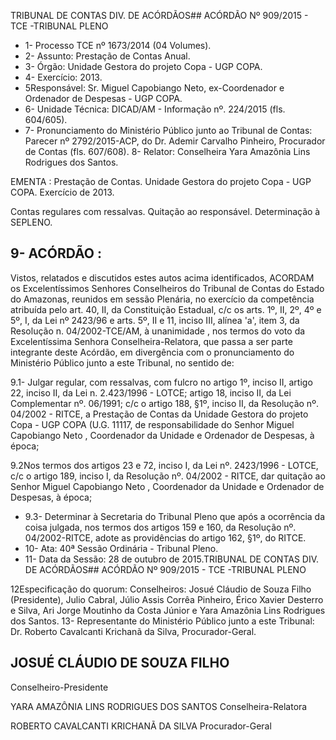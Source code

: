 TRIBUNAL DE CONTAS DIV. DE ACÓRDÃOS## ACÓRDÃO Nº 909/2015 - TCE -TRIBUNAL PLENO

- 1- Processo TCE nº 1673/2014 (04 Volumes).
- 2- Assunto: Prestação de Contas Anual.
- 3- Órgão: Unidade Gestora do projeto Copa - UGP COPA.
- 4- Exercício: 2013.
- 5Responsável: Sr. Miguel Capobiango Neto, ex-Coordenador e Ordenador de Despesas - UGP COPA.
- 6- Unidade Técnica: DICAD/AM - Informação nº. 224/2015 (fls. 604/605).
- 7-  Pronunciamento  do Ministério Público  junto  ao Tribunal  de Contas: Parecer  nº 2792/2015-ACP, do Dr. Ademir Carvalho Pinheiro, Procurador de Contas (fls. 607/608). 8- Relator: Conselheira Yara Amazônia Lins Rodrigues dos Santos.

EMENTA :  Prestação de Contas.  Unidade  Gestora do projeto Copa - UGP COPA. Exercício de 2013.

Contas regulares com  ressalvas.  Quitação ao responsável. Determinação à SEPLENO.

## 9- ACÓRDÃO :

Vistos, relatados e discutidos estes autos acima identificados, ACORDAM os Excelentíssimos Senhores Conselheiros do Tribunal de Contas do Estado do Amazonas, reunidos em sessão Plenária, no exercício da  competência atribuída pelo art.  40,  II, da Constituição Estadual, c/c os arts. 1º, II, 2º, 4º e 5º, I, da Lei nº 2423/96 e arts. 5º, II e 11, inciso  III,  alínea  'a',  item  3,  da  Resolução  n.  04/2002-TCE/AM, à  unanimidade ,  nos termos do voto da Excelentíssima Senhora Conselheira-Relatora, que passa a ser parte integrante deste  Acórdão, em divergência com o pronunciamento do Ministério Público junto a este Tribunal, no sentido de:

9.1- Julgar regular, com ressalvas, com fulcro no artigo 1º, inciso II, artigo 22, inciso II, da Lei n. 2.423/1996 - LOTCE; artigo 18, inciso II, da Lei Complementar nº. 06/1991; c/c o artigo 188, §1º, inciso II, da Resolução nº. 04/2002 - RITCE, a Prestação de  Contas  da  Unidade  Gestora  do  projeto  Copa  -  UGP  COPA  (U.G.  11117,  de responsabilidade  do  Senhor Miguel  Capobiango  Neto , Coordenador  da  Unidade  e Ordenador de Despesas, à época;

9.2Nos termos dos artigos 23 e 72, inciso I, da Lei nº. 2423/1996 - LOTCE, c/c o artigo 189, inciso I, da Resolução nº. 04/2002 - RITCE, dar quitação ao  Senhor Miguel  Capobiango  Neto , Coordenador  da  Unidade  e  Ordenador  de  Despesas,  à época;

- 9.3- Determinar à Secretaria do Tribunal Pleno que após a ocorrência da coisa julgada, nos termos dos artigos 159 e 160, da Resolução nº. 04/2002-RITCE, adote as providências do artigo 162, §1º, do RITCE.
- 10- Ata: 40ª Sessão Ordinária - Tribunal Pleno.
- 11- Data da Sessão: 28 de outubro de 2015.TRIBUNAL DE CONTAS DIV. DE ACÓRDÃOS## ACÓRDÃO Nº 909/2015 - TCE -TRIBUNAL PLENO

12Especificação do quorum: Conselheiros: Josué Cláudio de Souza Filho (Presidente), Julio Cabral, Júlio  Assis Corrêa Pinheiro, Érico Xavier Desterro e Silva, Ari Jorge Moutinho da Costa Júnior e Yara Amazônia Lins Rodrigues dos Santos. 13- Representante do Ministério Público junto a este Tribunal: Dr. Roberto Cavalcanti Krichanã da Silva, Procurador-Geral.

## JOSUÉ CLÁUDIO DE SOUZA FILHO

Conselheiro-Presidente

YARA AMAZÔNIA LINS RODRIGUES DOS SANTOS Conselheira-Relatora

ROBERTO CAVALCANTI KRICHANÃ DA SILVA Procurador-Geral